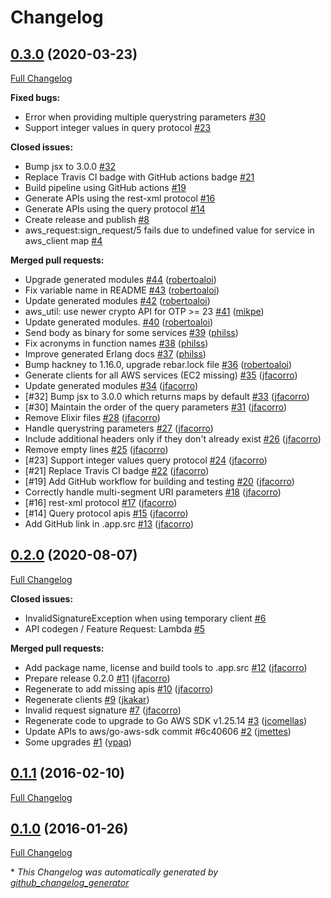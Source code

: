 # Changelog

## [0.3.0](https://github.com/aws-beam/aws-erlang/tree/0.3.0) (2020-03-23)

[Full Changelog](https://github.com/aws-beam/aws-erlang/compare/0.2.0...0.3.0)

**Fixed bugs:**

- Error when providing multiple querystring parameters [\#30](https://github.com/aws-beam/aws-erlang/issues/30)
- Support integer values in query protocol [\#23](https://github.com/aws-beam/aws-erlang/issues/23)

**Closed issues:**

- Bump jsx to 3.0.0 [\#32](https://github.com/aws-beam/aws-erlang/issues/32)
- Replace Travis CI badge with GitHub actions badge [\#21](https://github.com/aws-beam/aws-erlang/issues/21)
- Build pipeline using GitHub actions [\#19](https://github.com/aws-beam/aws-erlang/issues/19)
- Generate APIs using the rest-xml protocol [\#16](https://github.com/aws-beam/aws-erlang/issues/16)
- Generate APIs using the query protocol [\#14](https://github.com/aws-beam/aws-erlang/issues/14)
- Create release and publish [\#8](https://github.com/aws-beam/aws-erlang/issues/8)
- aws\_request:sign\_request/5 fails due to undefined value for service in aws\_client map [\#4](https://github.com/aws-beam/aws-erlang/issues/4)

**Merged pull requests:**

- Upgrade generated modules [\#44](https://github.com/aws-beam/aws-erlang/pull/44) ([robertoaloi](https://github.com/robertoaloi))
- Fix variable name in README [\#43](https://github.com/aws-beam/aws-erlang/pull/43) ([robertoaloi](https://github.com/robertoaloi))
- Update generated modules [\#42](https://github.com/aws-beam/aws-erlang/pull/42) ([robertoaloi](https://github.com/robertoaloi))
- aws\_util: use newer crypto API for OTP \>= 23 [\#41](https://github.com/aws-beam/aws-erlang/pull/41) ([mikpe](https://github.com/mikpe))
- Update generated modules. [\#40](https://github.com/aws-beam/aws-erlang/pull/40) ([robertoaloi](https://github.com/robertoaloi))
- Send body as binary for some services [\#39](https://github.com/aws-beam/aws-erlang/pull/39) ([philss](https://github.com/philss))
- Fix acronyms in function names [\#38](https://github.com/aws-beam/aws-erlang/pull/38) ([philss](https://github.com/philss))
- Improve generated Erlang docs [\#37](https://github.com/aws-beam/aws-erlang/pull/37) ([philss](https://github.com/philss))
- Bump hackney to 1.16.0, upgrade rebar.lock file [\#36](https://github.com/aws-beam/aws-erlang/pull/36) ([robertoaloi](https://github.com/robertoaloi))
- Generate clients for all AWS services \(EC2 missing\) [\#35](https://github.com/aws-beam/aws-erlang/pull/35) ([jfacorro](https://github.com/jfacorro))
- Update generated modules [\#34](https://github.com/aws-beam/aws-erlang/pull/34) ([jfacorro](https://github.com/jfacorro))
- \[\#32\] Bump jsx to 3.0.0 which returns maps by default [\#33](https://github.com/aws-beam/aws-erlang/pull/33) ([jfacorro](https://github.com/jfacorro))
- \[\#30\] Maintain the order of the query parameters [\#31](https://github.com/aws-beam/aws-erlang/pull/31) ([jfacorro](https://github.com/jfacorro))
- Remove Elixir files [\#28](https://github.com/aws-beam/aws-erlang/pull/28) ([jfacorro](https://github.com/jfacorro))
- Handle querystring parameters [\#27](https://github.com/aws-beam/aws-erlang/pull/27) ([jfacorro](https://github.com/jfacorro))
- Include additional headers only if they don't already exist [\#26](https://github.com/aws-beam/aws-erlang/pull/26) ([jfacorro](https://github.com/jfacorro))
- Remove empty lines [\#25](https://github.com/aws-beam/aws-erlang/pull/25) ([jfacorro](https://github.com/jfacorro))
- \[\#23\] Support integer values query protocol [\#24](https://github.com/aws-beam/aws-erlang/pull/24) ([jfacorro](https://github.com/jfacorro))
- \[\#21\] Replace Travis CI badge [\#22](https://github.com/aws-beam/aws-erlang/pull/22) ([jfacorro](https://github.com/jfacorro))
- \[\#19\] Add GitHub workflow for building and testing [\#20](https://github.com/aws-beam/aws-erlang/pull/20) ([jfacorro](https://github.com/jfacorro))
- Correctly handle multi-segment URI parameters [\#18](https://github.com/aws-beam/aws-erlang/pull/18) ([jfacorro](https://github.com/jfacorro))
- \[\#16\] rest-xml protocol [\#17](https://github.com/aws-beam/aws-erlang/pull/17) ([jfacorro](https://github.com/jfacorro))
- \[\#14\] Query protocol apis [\#15](https://github.com/aws-beam/aws-erlang/pull/15) ([jfacorro](https://github.com/jfacorro))
- Add GitHub link in .app.src [\#13](https://github.com/aws-beam/aws-erlang/pull/13) ([jfacorro](https://github.com/jfacorro))

## [0.2.0](https://github.com/aws-beam/aws-erlang/tree/0.2.0) (2020-08-07)

[Full Changelog](https://github.com/aws-beam/aws-erlang/compare/0.1.1...0.2.0)

**Closed issues:**

- InvalidSignatureException when using temporary client [\#6](https://github.com/aws-beam/aws-erlang/issues/6)
- API codegen / Feature Request: Lambda [\#5](https://github.com/aws-beam/aws-erlang/issues/5)

**Merged pull requests:**

- Add package name, license and build tools to .app.src [\#12](https://github.com/aws-beam/aws-erlang/pull/12) ([jfacorro](https://github.com/jfacorro))
- Prepare release  0.2.0 [\#11](https://github.com/aws-beam/aws-erlang/pull/11) ([jfacorro](https://github.com/jfacorro))
- Regenerate to add missing apis [\#10](https://github.com/aws-beam/aws-erlang/pull/10) ([jfacorro](https://github.com/jfacorro))
- Regenerate clients [\#9](https://github.com/aws-beam/aws-erlang/pull/9) ([jkakar](https://github.com/jkakar))
- Invalid request signature [\#7](https://github.com/aws-beam/aws-erlang/pull/7) ([jfacorro](https://github.com/jfacorro))
- Regenerate code to upgrade to Go AWS SDK v1.25.14 [\#3](https://github.com/aws-beam/aws-erlang/pull/3) ([jcomellas](https://github.com/jcomellas))
- Update APIs to aws/go-aws-sdk commit \#6c40606 [\#2](https://github.com/aws-beam/aws-erlang/pull/2) ([jmettes](https://github.com/jmettes))
- Some upgrades [\#1](https://github.com/aws-beam/aws-erlang/pull/1) ([ypaq](https://github.com/ypaq))

## [0.1.1](https://github.com/aws-beam/aws-erlang/tree/0.1.1) (2016-02-10)

[Full Changelog](https://github.com/aws-beam/aws-erlang/compare/0.1.0...0.1.1)

## [0.1.0](https://github.com/aws-beam/aws-erlang/tree/0.1.0) (2016-01-26)

[Full Changelog](https://github.com/aws-beam/aws-erlang/compare/0ef36f645166f0094701c237d584c34ed107ff22...0.1.0)



\* *This Changelog was automatically generated by [github_changelog_generator](https://github.com/github-changelog-generator/github-changelog-generator)*
